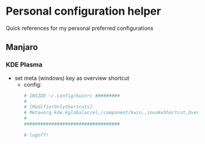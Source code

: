 # Personal configuration helper

Quick references for my personal preferred configurations

## Manjaro

### KDE Plasma

- set meta (windows) key as overview shortcut
    - config:
        ```zsh
        # INSIDE ~/.config/kwinrc #########
        #
        # [ModifierOnlyShortcuts]
        # Meta=org.kde.kglobalaccel,/component/kwin,,invokeShortcut,Overview
        #
        ###################################

        # logoff!
        ```


